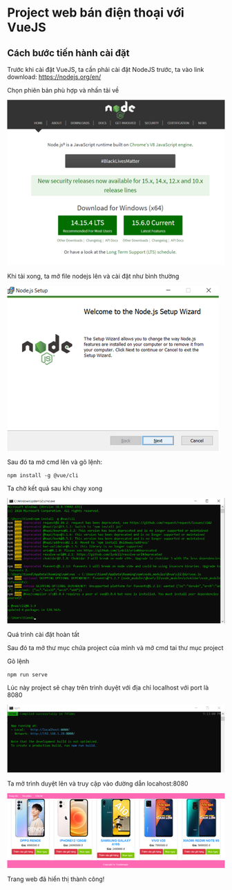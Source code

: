 # Project web bán điện thoại với VueJS

## Cách bước tiến hành cài đặt

Trước khi cài đặt VueJS, ta cần phải cài đặt NodeJS trước, ta vào link download: https://nodejs.org/en/

Chọn phiên bản phù hợp và nhấn tải về

![Image](./img/2.png)

Khi tải xong, ta mở file nodejs lên và cài đặt như bình thường

![Image](./img/1.png)

Sau đó ta mở cmd lên và gõ lệnh:

```
npm install -g @vue/cli
```

Ta chờ kết quả sau khi chạy xong

![Image](./img/3.png)

Quá trình cài đặt hoàn tất

Sau đó ta mở thư mục chứa project của mình và mở cmd tai thư mục project

Gõ lệnh 

```
npm run serve
```

Lúc này project sẽ chạy trên trình duyệt với địa chỉ localhost với port là 8080

![Image](./img/4.png)

Ta mở trình duyệt lên và truy cập vào đường dẫn locahost:8080

![Image](./img/5.png)

Trang web đã hiển thị thành công!
